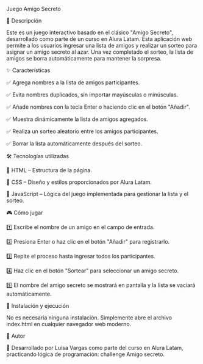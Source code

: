 Juego Amigo Secreto



📌 Descripción

Este es un juego interactivo basado en el clásico "Amigo Secreto", desarrollado como parte de un curso en Alura Latam. Esta aplicación web permite a los usuarios ingresar una lista de amigos y realizar un sorteo para asignar un amigo secreto al azar. Una vez completado el sorteo, la lista de amigos se borra automáticamente para mantener la sorpresa.




✨ Características

✅ Agrega nombres a la lista de amigos participantes.

✅ Evita nombres duplicados, sin importar mayúsculas o minúsculas.

✅ Añade nombres con la tecla Enter o haciendo clic en el botón "Añadir".

✅ Muestra dinámicamente la lista de amigos agregados.

✅ Realiza un sorteo aleatorio entre los amigos participantes.

✅ Borrar la lista automáticamente después del sorteo.





🛠️ Tecnologías utilizadas

📌 HTML – Estructura de la página.

📌 CSS – Diseño y estilos proporcionados por Alura Latam.

📌 JavaScript – Lógica del juego implementada para gestionar la lista y el sorteo.





🎮 Cómo jugar

1️⃣ Escribe el nombre de un amigo en el campo de entrada.

2️⃣ Presiona Enter o haz clic en el botón "Añadir" para registrarlo.

3️⃣ Repite el proceso hasta ingresar todos los participantes.

4️⃣ Haz clic en el botón "Sortear" para seleccionar un amigo secreto.

5️⃣ El nombre del amigo secreto se mostrará en pantalla y la lista se vaciará automáticamente.




🚀 Instalación y ejecución

No es necesaria ninguna instalación. Simplemente abre el archivo index.html en cualquier navegador web moderno.




📌 Autor

📢 Desarrollado por Luisa Vargas como parte del curso en Alura Latam, practicando lógica de programación: challenge Amigo secreto.

















